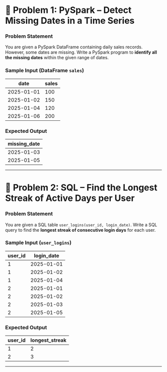 # 📝 Problem 1: PySpark – Detect Missing Dates in a Time Series

### **Problem Statement**

You are given a PySpark DataFrame containing daily sales records. However, some dates are missing. Write a PySpark program to **identify all the missing dates** within the given range of dates.

### **Sample Input** (DataFrame `sales`)

| date       | sales |
| ---------- | ----- |
| 2025-01-01 | 100   |
| 2025-01-02 | 150   |
| 2025-01-04 | 120   |
| 2025-01-06 | 200   |

### **Expected Output**

| missing\_date |
| ------------- |
| 2025-01-03    |
| 2025-01-05    |

---

# 📝 Problem 2: SQL – Find the Longest Streak of Active Days per User

### **Problem Statement**

You are given a SQL table `user_logins(user_id, login_date)`. Write a SQL query to find the **longest streak of consecutive login days** for each user.

### **Sample Input** (`user_logins`)

| user\_id | login\_date |
| -------- | ----------- |
| 1        | 2025-01-01  |
| 1        | 2025-01-02  |
| 1        | 2025-01-04  |
| 2        | 2025-01-01  |
| 2        | 2025-01-02  |
| 2        | 2025-01-03  |
| 2        | 2025-01-05  |

### **Expected Output**

| user\_id | longest\_streak |
| -------- | --------------- |
| 1        | 2               |
| 2        | 3               |

---
